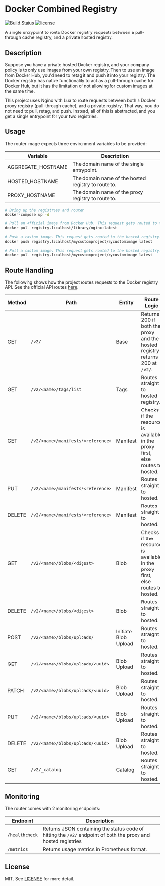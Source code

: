 # Docker Combined Registry

[![Build Status](https://travis-ci.com/Rickkwa/docker-combined-registry.svg?branch=master)](https://travis-ci.com/Rickkwa/docker-combined-registry)
[![license](https://img.shields.io/github/license/Rickkwa/docker-combined-registry.svg)](https://github.com/Rickkwa/docker-combined-registry/blob/master/LICENSE)

A single entrypoint to route Docker registry requests between a pull-through cache registry, and a private hosted registry.

## Description

Suppose you have a private hosted Docker registry, and your company policy is to only use images from your own registry. Then to use an image from Docker Hub, you'd need to retag it and push it into your registry. The Docker registry has native functionality to act as a pull-through cache for Docker Hub, but it has the limitation of not allowing for custom images at the same time.

This project uses Nginx with Lua to route requests between both a Docker proxy registry (pull-through cache), and a private registry. That way, you do not need to pull, retag, and push. Instead, all of this is abstracted, and you get a single entrypoint for your two registries.

## Usage

The router image expects three environment variables to be provided:

|Variable|Description|
|--------|-----------|
|AGGREGATE_HOSTNAME|The domain name of the single entrypoint.|
|HOSTED_HOSTNAME|The domain name of the hosted registry to route to.|
|PROXY_HOSTNAME|The domain name of the proxy registry to route to.|

```bash
# Bring up the registries and router
docker-compose up -d

# Pull an official image from Docker Hub. This request gets routed to the proxy registry.
docker pull registry.localhost/library/nginx:latest

# Push a custom image. This request gets routed to the hosted registry.
docker push registry.localhost/mycustomproject/mycustomimage:latest

# Pull a custom image. This request gets routed to the hosted registry.
docker pull registry.localhost/mycustomproject/mycustomimage:latest
```

## Route Handling

The following shows how the project routes requests to the Docker registry API. See the official API routes [here](https://docs.docker.com/registry/spec/api/#detail).

|Method|Path|Entity|Route Logic|
|------|----|------|-----------|
|GET|`/v2/`|Base|Returns 200 if both the proxy and the hosted registry returns 200 at `/v2/`.|
|GET|`/v2/<name>/tags/list`|Tags|Routes straight to hosted registry.|
|GET|`/v2/<name>/manifests/<reference>`|Manifest|Checks if the resource is available in the proxy first, else routes to hosted.|
|PUT|`/v2/<name>/manifests/<reference>`|Manifest|Routes straight to hosted.|
|DELETE|`/v2/<name>/manifests/<reference>`|Manifest|Routes straight to hosted.|
|GET|`/v2/<name>/blobs/<digest>`|Blob|Checks if the resource is available in the proxy first, else routes to hosted.|
|DELETE|`/v2/<name>/blobs/<digest>`|Blob|Routes straight to hosted.|
|POST|`/v2/<name>/blobs/uploads/`|Initiate Blob Upload|Routes straight to hosted.|
|GET|`/v2/<name>/blobs/uploads/<uuid>`|Blob Upload|Routes straight to hosted.|
|PATCH|`/v2/<name>/blobs/uploads/<uuid>`|Blob Upload|Routes straight to hosted.|
|PUT|`/v2/<name>/blobs/uploads/<uuid>`|Blob Upload|Routes straight to hosted.|
|DELETE|`/v2/<name>/blobs/uploads/<uuid>`|Blob Upload|Routes straight to hosted.|
|GET|`/v2/_catalog`|Catalog|Routes straight to hosted.|

## Monitoring

The router comes with 2 monitoring endpoints:

|Endpoint|Description|
|--------|-----------|
|`/healthcheck`|Returns JSON containing the status code of hitting the `/v2/` endpoint of both the proxy and hosted registries.|
|`/metrics`|Returns usage metrics in Prometheus format.|

## License

MIT. See [LICENSE](LICENSE) for more detail.
